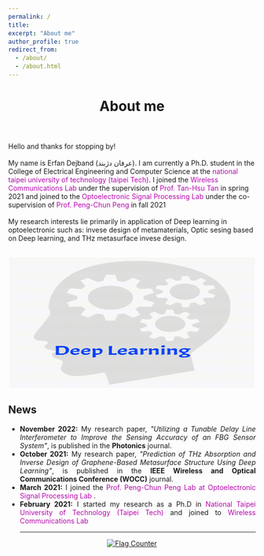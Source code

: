 ```yaml
---
permalink: /
title:
excerpt: "About me"
author_profile: true
redirect_from:
  - /about/
  - /about.html
---
```


<header class="post-header">
<h1 class="post-title">About me</h1>
</header>



<p> Hello and thanks for stopping by! <br> <br>
My name is Erfan Dejband (عرفان دژبند). I am currently a Ph.D. student in the College of Electrical Engineering and Computer Science at the <a href="https://www-en.ntut.edu.tw/" target="\_blank" style="color: #B509AC; text-decoration:none">  national taipei university of technology (taipei Tech)</a>. I joined the <a href="https://labs.ee.ntut.edu.tw/lab416/" target="\_blank" style="color: #B509AC; text-decoration:none">  Wireless Communications Lab </a>  under the supervision of <a href="https://www.ee.ntut.edu.tw/English/teacher/teacher2.php?tsn=43" target="\_blank" style="color: #B509AC; text-decoration:none">  Prof. Tan-Hsu Tan</a> in spring 2021 and joined to the <a href="https://eo.ntut.edu.tw/p/412-1069-12931.php?Lang=zh-tw" target="\_blank" style="color: #B509AC; text-decoration:none">  Optoelectronic Signal Processing Lab </a>  under the co-supervision of <a href="https://scholar.google.com/citations?hl=en&user=H_iNBAgAAAAJ" target="\_blank" style="color: #B509AC; text-decoration:none">  Prof. Peng-Chun Peng </a> in fall 2021  <br> <br>
My research interests lie primarily in application of Deep learning in optoelectronic such as: invese design of metamaterials, Optic sesing based on Deep learning, and THz metasurface invese design. <br> <br>
<!--I also enjoyed working as a machine learning engineer intern in <a href="https://pranaq.com/" target="\_blank" style="color: #B509AC; text-decoration:none">  PranaQ</a>. Before joining NTHU, I got my bachelor's degree in  Electrical Engineering from the University of Guilan after doing some work in signal processing and optical wireless communications. <br> <br> -->

<p align="center">
  <img width="500" height="265" src="https://github.com/ErfanDejband/ErfanDejband.github.io/blob/master/images/about_gif.gif?raw=true">
</p>
 
<div class="News">
<h2><i class='fas fa-newspaper'></i>News</h2>
        <ul>
          <li align="justify"><i class='fas fa-pen-alt'></i><b>November 2022:</b> My research paper, <i>"Utilizing a Tunable Delay Line Interferometer to Improve the Sensing Accuracy of an FBG Sensor System"</i>, is published in the <b>Photonics</b> journal. </li>
          <li align="justify"><i class='fas fa-pen-alt'></i><b>October 2021:</b> My research paper, <i>"Prediction of THz Absorption and Inverse Design of Graphene-Based Metasurface Structure Using Deep Learning"</i>, is published in the <b>IEEE Wireless and Optical Communications Conference (WOCC)</b> journal. </li>
           <li align="justify"><i class='fas fa-graduation-cap'></i><b>March 2021:</b> I joined the <a href="https://scholar.google.com/citations?hl=en&user=H_iNBAgAAAAJ" style="color: #B509AC; text-decoration:none;" target="\_blank">Prof. Peng-Chun Peng Lab at <a href="https://eo.ntut.edu.tw/p/412-1069-12931.php?Lang=zh-tw" target="\_blank" style="color: #B509AC; text-decoration:none">  Optoelectronic Signal Processing Lab </a>. </li>
          <li align="justify"><i class='fas fa-graduation-cap'></i><b>February 2021:</b> I started my research as a Ph.D in <a href="https://www.ntut.edu.tw" style="color: #B509AC; text-decoration:none;" target="\_blank">National Taipei University of Technology (Taipei Tech)</a> and joined to <a href="https://labs.ee.ntut.edu.tw/lab416/" style="color: #B509AC; text-decoration:none;" target="\_blank">Wireless Communications Lab</a> </li>

          
<hr/>
</ul>
</div>
    
 
<!--<p align="center">
  <img width="400" height="93" src="https://user-images.githubusercontent.com/107177894/173854088-79b62910-4180-4df9-b1b4-56420e6ff53e.png">
</p>-->

  <p align="center">
  <a href="https://info.flagcounter.com/Wzvz"><img src="https://s01.flagcounter.com/count2/Wzvz/bg_FFFFFF/txt_000000/border_CCCCCC/columns_5/maxflags_100/viewers_0/labels_1/pageviews_0/flags_0/percent_0/" alt="Flag Counter" border="0"></a>
    </p>
